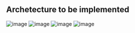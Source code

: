 ## Archetecture to be implemented
![image](https://github.com/user-attachments/assets/d6470174-cbf8-4e21-8a29-f88e637717db)
![image](https://github.com/user-attachments/assets/21ea9038-9498-465f-9085-a9288b99eb47)
![image](https://github.com/user-attachments/assets/61afc9e1-4a08-42ba-a894-88a3281665dd)
![image](https://github.com/user-attachments/assets/40aab892-efd6-4dca-a091-5be9dbbdb20a)

